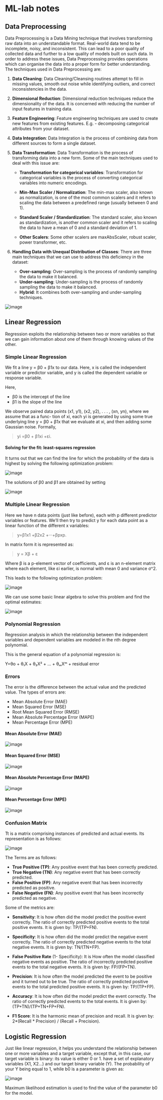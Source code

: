 # ML-lab notes

## Data Preprocessing

Data Preprocessing is a Data Mining technique that involves transforming raw data into an understandable format. Real-world data tend to be incomplete, noisy, and inconsistent. This can lead to a poor quality of collected data and further to a low quality of models built on such data. In order to address these issues, Data Preprocessing provides operations which can organise the data into a proper form for better understanding. The techniques used in Data Preprocessing are:

1. **Data Cleaning**: Data Cleaning/Cleansing routines attempt to fill in missing values, smooth out noise while identifying outliers, and correct inconsistencies in the data.

2. **Dimensional Reduction**: Dimensional reduction techniques reduce the dimensionality of the data. It is concerned with reducing the number of input features in training data.

3. **Feature Engineering**: Feature engineering techniques are used to create new features from existing features. E.g. - decomposing categorical attributes from your dataset.

4. **Data Integration**: Data Integration is the process of combining data from different sources to form a single dataset.

5. **Data Transformation**: Data Transformation is the process of transforming data into a new form. Some of the main techniques used to deal with this issue are:

   - **Transformation for categorical variables**: Transformation for categorical variables is the process of converting categorical variables into numeric encodings.

   - **Min-Max Scaler / Normalization**: The min-max scaler, also known as normalization, is one of the most common scalers and it refers to scaling the data between a predefined range (usually between 0 and 1).

   - **Standard Scaler / Standardization**: The standard scaler, also known as standardization, is another common scaler and it refers to scaling the data to have a mean of 0 and a standard deviation of 1.

   - **Other Scalers**: Some other scalers are maxAbsScaler, robust scaler, power transformer, etc.

6. **Handling Data with Unequal Distribution of Classes**: There are three main techniques that we can use to address this deficiency in the dataset:

   - **Over-sampling**: Over-sampling is the process of randomly sampling the data to make it balanced.
   - **Under-sampling**: Under-sampling is the process of randomly sampling the data to make it balanced.
   - **Hybrid**: It combines both over-sampling and under-sampling techniques.

![image](./images/fig-1.png)

## Linear Regression

Regression exploits the relationship between two or more variables so that we can gain information about one of them through knowing values of the other.

### Simple Linear Regression

We fit a line y = β0 + β1x to our data. Here, x is called the independent variable or predictor variable, and y is called the dependent variable or response variable.

Here,

- β0 is the intercept of the line
- β1 is the slope of the line

We observe paired data points (x1, y1), (x2, y2), . . . , (xn, yn), where we assume that as a func- tion of xi, each yi is generated by using some true underlying line y = β0 + β1x that we evaluate at xi, and then adding some Gaussian noise. Formally,

> yi =β0 + β1xi +εi.

#### Solving for the fit: least-squares regression

It turns out that we can find the line for which the probability of the data is highest by solving the following optimization problem:

![image](./images/fig-2.png)

The solutions of β0 and β1 are obtained by setting

![image](./images/fig-3.png)

### Multiple Linear Regression

Here we have n data points (just like before), each with p different predictor variables or features. We’ll then try to predict y for each data point as a linear function of the different x variables:

> y=β1x1 +β2x2 +···+βpxp.

In matrix form it is represented as:

> y = Xβ + ε

Where β is a p-element vector of coefficients, and ε is an n-element matrix where each element, like εi earlier, is normal with mean 0 and variance σ^2.

This leads to the following optimization problem:

![image](./images/fig-4.png)

We can use some basic linear algebra to solve this problem and find the optimal estimates:

![image](./images/fig-5.png)

### Polynomial Regression

Regression analysis in which the relationship between the independent variables and dependent variables are modeled in the nth degree polynomial.

This is the general equation of a polynomial regression is:

Y=θo + θ₁X + θ₂X² + … + θₘXᵐ + residual error

### Errors

The error is the difference between the actual value and the predicted value. The types of errors are:

- Mean Absolute Error (MAE)
- Mean Squared Error (MSE)
- Root Mean Squared Error (RMSE)
- Mean Absolute Percentage Error (MAPE)
- Mean Percentage Error (MPE)

#### Mean Absolute Error (MAE)

![image](./images/fig-6.png)

#### Mean Squared Error (MSE)

![image](./images/fig-7.png)

#### Mean Absolute Percentage Error (MAPE)

![image](./images/fig-8.png)

#### Mean Percentage Error (MPE)

![image](./images/fig-9.png)

### Confusion Matrix

Tt is a matrix comprising instances of predicted and actual events. Its representation is as follows:

![image](./images/fig-10.png)

The Terms are as follows:

- **True Positive (TP)**: Any positive event that has been correctly predicted.
- **True Negative (TN)**: Any negative event that has been correctly predicted.
- **False Positive (FP)**: Any negative event that has been incorrectly predicted as positive.
- **False Negative (FN)**: Any positive event that has been incorrectly predicted as negative.

Some of the metrics are:

- **Sensitivity**: It is how often did the model predict the positive event correctly. The ratio of correctly predicted positive events to the total positive events. It is given by: TP/(TP+FN).

- **Specificity**: It is how often did the model predict the negative event correctly. The ratio of correctly predicted negative events to the total negative events. It is given by: TN/(TN+FP).

- **False Positive Rate** (1- Specificity): It is How often the model classified negative events as positive. The ratio of incorrectly predicted positive events to the total negative events. It is given by: FP/(FP+TN).

- **Precision**: It is how often the model predicted the event to be positive and it turned out to be true. The ratio of correctly predicted positive events to the total predicted positive events. It is given by: TP/(TP+FP).

- **Accuracy**: It is how often did the model predict the event correctly. The ratio of correctly predicted events to the total events. It is given by: (TP+TN)/(TP+TN+FP+FN).

- **F1 Score**: It is the harmonic mean of precision and recall. It is given by: 2*(Recall * Precision) / (Recall + Precision).

## Logistic Regression

Just like linear regression, it helps you understand the relationship between one or more variables and a target variable, except that, in this case, our target variable is binary: its value is either 0 or 1. have a set of explanatory variables (X1, X2…) and our target binary variable (Y). The probability of your Y being equal to 1, while b0 is a parameter is given as:

![image](./images/fig-11.png)

Maximum likelihood estimation is used to find the value of the parameter b0 for the model.
